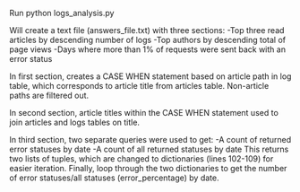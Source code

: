 Run python logs_analysis.py

Will create a text file (answers_file.txt) with three sections:
    -Top three read articles by descending number of logs
    -Top authors by descending total of page views
    -Days where more than 1% of requests were sent back with an error status
    
In first section, creates a CASE WHEN statement based on article path in log table, which corresponds to article title from articles table. Non-article paths are filtered out.

In second section, article titles within the CASE WHEN statement used to join articles and logs tables on title.

In third section, two separate queries were used to get:
    -A count of returned error statuses by date
    -A count of all returned statuses by date
This returns two lists of tuples, which are changed to dictionaries (lines 102-109) for easier iteration. Finally, loop through the two dictionaries to get the number of error statuses/all statuses (error_percentage) by date.